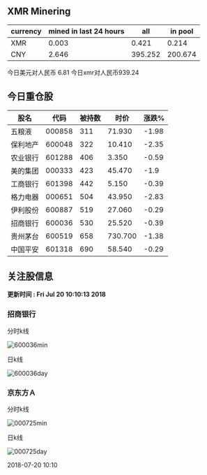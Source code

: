 ## XMR Minering

|currency|mined in last 24 hours|all|in pool|
|---|---|---|---|
|XMR|0.003|0.421|0.214|
|CNY|2.646|395.252|200.674|

今日美元对人民币 6.81	今日xmr对人民币939.24


## 今日重仓股 

|股名|代码|被持数|时价|涨跌%|
|---|---|---|---|---|
|五粮液|000858|311|71.930|-1.98|
|保利地产|600048|322|10.410|-2.35|
|农业银行|601288|406|3.350|-0.59|
|美的集团|000333|423|45.470|-1.9|
|工商银行|601398|442|5.150|-0.39|
|格力电器|000651|504|43.950|-2.83|
|伊利股份|600887|519|27.060|-0.29|
|招商银行|600036|530|25.520|-0.39|
|贵州茅台|600519|658|730.700|-1.38|
|中国平安|601318|690|58.540|-0.29|

## 关注股信息
**更新时间 : Fri Jul 20 10:10:13 2018**
### 招商银行 
分时k线

![600036min](http://image.sinajs.cn/newchart/min/n/sh600036.gif)

日k线

![600036day](http://image.sinajs.cn/newchart/daily/n/sh600036.gif)

### 京东方Ａ 
分时k线

![000725min](http://image.sinajs.cn/newchart/min/n/sz000725.gif)

日k线

![000725day](http://image.sinajs.cn/newchart/daily/n/sz000725.gif)

2018-07-20 10:10